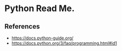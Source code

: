 # Python Read Me. #

## References ##
- https://docs.python-guide.org/
- https://docs.python.org/3/faq/programming.html#id1

